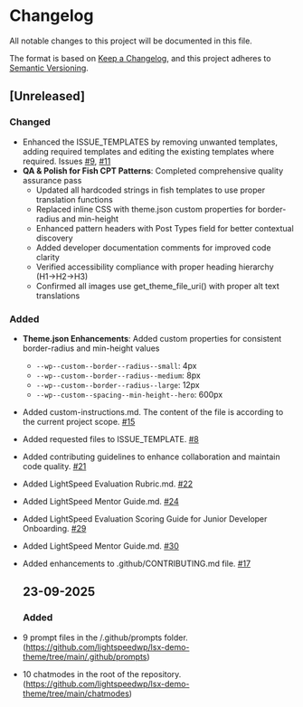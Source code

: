 # Changelog

All notable changes to this project will be documented in this file.

The format is based on [Keep a Changelog](https://keepachangelog.com/en/1.1.0/),
and this project adheres to [Semantic Versioning](https://semver.org/spec/v2.0.0.html).

## [Unreleased]

### Changed
- Enhanced the ISSUE_TEMPLATES by removing unwanted templates, adding required templates and editing the existing templates where required. Issues [#9](https://github.com/lightspeedwp/lsx-demo-theme/issues/9), [#11](https://github.com/lightspeedwp/lsx-demo-theme/issues/11)
- **QA & Polish for Fish CPT Patterns**: Completed comprehensive quality assurance pass
  - Updated all hardcoded strings in fish templates to use proper translation functions
  - Replaced inline CSS with theme.json custom properties for border-radius and min-height
  - Enhanced pattern headers with Post Types field for better contextual discovery
  - Added developer documentation comments for improved code clarity
  - Verified accessibility compliance with proper heading hierarchy (H1→H2→H3)
  - Confirmed all images use get_theme_file_uri() with proper alt text translations

### Added
- **Theme.json Enhancements**: Added custom properties for consistent border-radius and min-height values
  - `--wp--custom--border--radius--small`: 4px
  - `--wp--custom--border--radius--medium`: 8px  
  - `--wp--custom--border--radius--large`: 12px
  - `--wp--custom--spacing--min-height--hero`: 600px
- Added custom-instructions.md. The content of the file is according to the current project scope. [#15](https://github.com/lightspeedwp/lsx-demo-theme/issues/15)
- Added requested files to ISSUE_TEMPLATE. [#8](https://github.com/lightspeedwp/lsx-demo-theme/pull/8)
- Added contributing guidelines to enhance collaboration and maintain code quality. [#21](https://github.com/lightspeedwp/lsx-demo-theme/pull/21)
- Added LightSpeed Evaluation Rubric.md. [#22](https://github.com/lightspeedwp/lsx-demo-theme/issues/22)
- Added LightSpeed Mentor Guide.md. [#24](https://github.com/lightspeedwp/lsx-demo-theme/issues/24)
- Added LightSpeed Evaluation Scoring Guide for Junior Developer Onboarding. [#29](https://github.com/lightspeedwp/lsx-demo-theme/pull/29)
- Added LightSpeed Mentor Guide.md. [#30](https://github.com/lightspeedwp/lsx-demo-theme/pull/30)
- Added enhancements to .github/CONTRIBUTING.md file. [#17](https://github.com/lightspeedwp/lsx-demo-theme/issues/17)


  ## 23-09-2025

  ### Added
- 9 prompt files in the /.github/prompts folder. (https://github.com/lightspeedwp/lsx-demo-theme/tree/main/.github/prompts)
- 10 chatmodes in the root of the repository. (https://github.com/lightspeedwp/lsx-demo-theme/tree/main/chatmodes)
